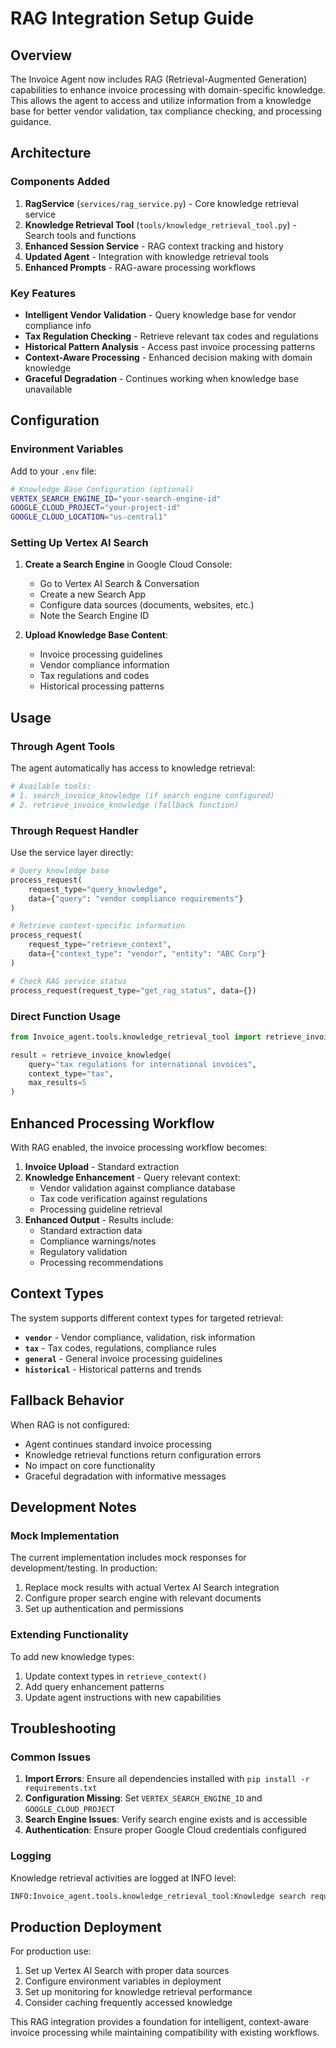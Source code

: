 # RAG Integration Setup Guide

## Overview

The Invoice Agent now includes RAG (Retrieval-Augmented Generation) capabilities to enhance invoice processing with domain-specific knowledge. This allows the agent to access and utilize information from a knowledge base for better vendor validation, tax compliance checking, and processing guidance.

## Architecture

### Components Added

1. **RagService** (`services/rag_service.py`) - Core knowledge retrieval service
2. **Knowledge Retrieval Tool** (`tools/knowledge_retrieval_tool.py`) - Search tools and functions
3. **Enhanced Session Service** - RAG context tracking and history
4. **Updated Agent** - Integration with knowledge retrieval tools
5. **Enhanced Prompts** - RAG-aware processing workflows

### Key Features

- **Intelligent Vendor Validation** - Query knowledge base for vendor compliance info
- **Tax Regulation Checking** - Retrieve relevant tax codes and regulations
- **Historical Pattern Analysis** - Access past invoice processing patterns
- **Context-Aware Processing** - Enhanced decision making with domain knowledge
- **Graceful Degradation** - Continues working when knowledge base unavailable

## Configuration

### Environment Variables

Add to your `.env` file:

```bash
# Knowledge Base Configuration (optional)
VERTEX_SEARCH_ENGINE_ID="your-search-engine-id"
GOOGLE_CLOUD_PROJECT="your-project-id"
GOOGLE_CLOUD_LOCATION="us-central1"
```

### Setting Up Vertex AI Search

1. **Create a Search Engine** in Google Cloud Console:
   - Go to Vertex AI Search & Conversation
   - Create a new Search App
   - Configure data sources (documents, websites, etc.)
   - Note the Search Engine ID

2. **Upload Knowledge Base Content**:
   - Invoice processing guidelines
   - Vendor compliance information
   - Tax regulations and codes
   - Historical processing patterns

## Usage

### Through Agent Tools

The agent automatically has access to knowledge retrieval:

```python
# Available tools:
# 1. search_invoice_knowledge (if search engine configured)
# 2. retrieve_invoice_knowledge (fallback function)
```

### Through Request Handler

Use the service layer directly:

```python
# Query knowledge base
process_request(
    request_type="query_knowledge",
    data={"query": "vendor compliance requirements"}
)

# Retrieve context-specific information
process_request(
    request_type="retrieve_context",
    data={"context_type": "vendor", "entity": "ABC Corp"}
)

# Check RAG service status
process_request(request_type="get_rag_status", data={})
```

### Direct Function Usage

```python
from Invoice_agent.tools.knowledge_retrieval_tool import retrieve_invoice_knowledge

result = retrieve_invoice_knowledge(
    query="tax regulations for international invoices",
    context_type="tax",
    max_results=5
)
```

## Enhanced Processing Workflow

With RAG enabled, the invoice processing workflow becomes:

1. **Invoice Upload** - Standard extraction
2. **Knowledge Enhancement** - Query relevant context:
   - Vendor validation against compliance database
   - Tax code verification against regulations
   - Processing guideline retrieval
3. **Enhanced Output** - Results include:
   - Standard extraction data
   - Compliance warnings/notes
   - Regulatory validation
   - Processing recommendations

## Context Types

The system supports different context types for targeted retrieval:

- **`vendor`** - Vendor compliance, validation, risk information
- **`tax`** - Tax codes, regulations, compliance rules
- **`general`** - General invoice processing guidelines
- **`historical`** - Historical patterns and trends

## Fallback Behavior

When RAG is not configured:
- Agent continues standard invoice processing
- Knowledge retrieval functions return configuration errors
- No impact on core functionality
- Graceful degradation with informative messages

## Development Notes

### Mock Implementation

The current implementation includes mock responses for development/testing. In production:

1. Replace mock results with actual Vertex AI Search integration
2. Configure proper search engine with relevant documents
3. Set up authentication and permissions

### Extending Functionality

To add new knowledge types:

1. Update context types in `retrieve_context()`
2. Add query enhancement patterns
3. Update agent instructions with new capabilities

## Troubleshooting

### Common Issues

1. **Import Errors**: Ensure all dependencies installed with `pip install -r requirements.txt`
2. **Configuration Missing**: Set `VERTEX_SEARCH_ENGINE_ID` and `GOOGLE_CLOUD_PROJECT`
3. **Search Engine Issues**: Verify search engine exists and is accessible
4. **Authentication**: Ensure proper Google Cloud credentials configured

### Logging

Knowledge retrieval activities are logged at INFO level:
```python
INFO:Invoice_agent.tools.knowledge_retrieval_tool:Knowledge search requested: vendor compliance
```

## Production Deployment

For production use:

1. Set up Vertex AI Search with proper data sources
2. Configure environment variables in deployment
3. Set up monitoring for knowledge retrieval performance
4. Consider caching frequently accessed knowledge

This RAG integration provides a foundation for intelligent, context-aware invoice processing while maintaining compatibility with existing workflows.